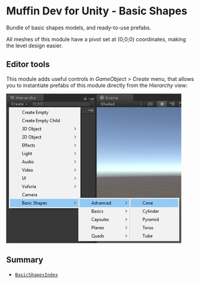 # Muffin Dev for Unity - Basic Shapes

Bundle of basic shapes models, and ready-to-use prefabs.

All meshes of this module have a pivot set at (0;0;0) coordinates, making the level design easier.

## Editor tools

This module adds useful controls in *GameObject > Create* menu, that allows you to instantiate prefabs of this module directly from the *Hierarchy* view:

![Basic Shapes module's additional menus](./Images/basic-shapes-menus.jpg)

## Summary

- [`BasicShapesIndex`](./basic-shapes-index.md)
